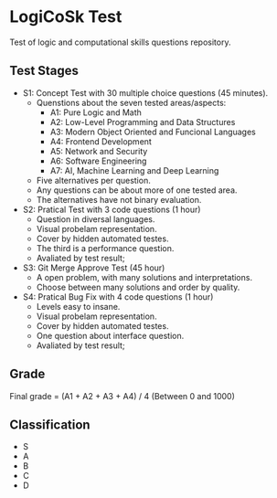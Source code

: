# LogiCoSk Test
Test of logic and computational skills questions repository.

## Test Stages

 - S1: Concept Test with 30 multiple choice questions (45 minutes).
   - Quenstions about the seven tested areas/aspects:
     - A1: Pure Logic and Math
     - A2: Low-Level Programming and Data Structures
     - A3: Modern Object Oriented and Funcional Languages
     - A4: Frontend Development
     - A5: Network and Security
     - A6: Software Engineering
     - A7: AI, Machine Learning and Deep Learning
   - Five alternatives per question.
   - Any questions can be about more of one tested area.
   - The alternatives have not binary evaluation.
 - S2: Pratical Test with 3 code questions (1 hour)
   - Question in diversal languages.
   - Visual probelam representation.
   - Cover by hidden automated testes.
   - The third is a performance question.
   - Avaliated by test result;
 - S3: Git Merge Approve Test (45 hour)
   - A open problem, with many solutions and interpretations.
   - Choose between many solutions and order by quality.
 - S4: Pratical Bug Fix with 4 code questions (1 hour)
   - Levels easy to insane.
   - Visual probelam representation.
   - Cover by hidden automated testes.
   - One question about interface question.
   - Avaliated by test result;

## Grade

Final grade = (A1 + A2 + A3 + A4) / 4 (Between 0 and 1000)

## Classification
  
  - S
  - A
  - B
  - C
  - D